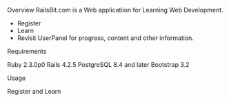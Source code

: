 Overview
RailsBit.com is a Web applicatiion for Learning Web Development.

* Register
* Learn
* Revisit UserPanel for progress, content and other information.

Requirements

Ruby 2.3.0p0
Rails 4.2.5
PostgreSQL 8.4 and later
Bootstrap 3.2

Usage

Register and Learn


